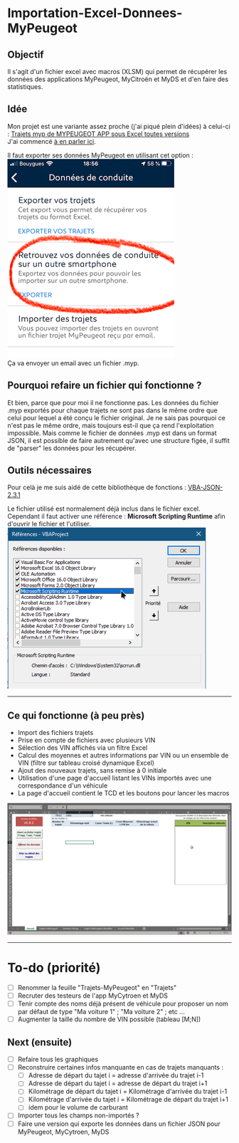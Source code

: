 # Importation-Excel-Donnees-MyPeugeot

## Objectif

Il s'agit d'un fichier excel avec macros (XLSM) qui permet de récupérer les données des applications MyPeugeot, MyCitroën et MyDS et d'en faire des statistiques.

## Idée

Mon projet est une variante assez proche (j'ai piqué plein d'idées) à celui-ci :
[Trajets myp de MYPEUGEOT APP sous Excel toutes versions](https://www.forum-peugeot.com/Forum/threads/trajets-myp-de-mypeugeot-app-sous-excel-toutes-versions.9456/)  
J'ai commencé [à en parler ici](https://www.forum-peugeot.com/Forum/threads/fichier-excel-macros-pour-r%C3%A9cup%C3%A9rer-les-trajets-de-lapplication-mypeugeot.119785/).  

Il faut exporter ses données MyPeugeot en utilisant cet option :  
![Option à utiliser](https://raw.githubusercontent.com/MilesTEG1/Importation-Excel-Donnees-MyPeugeot/master/images/Option%20pour%20exporter%20les%20trajets%20dans%20l'app%20MyPeugeot.png)  
Ça va envoyer un email avec un fichier .myp.

## Pourquoi refaire un fichier qui fonctionne ?

Et bien, parce que pour moi il ne fonctionne pas. Les données du fichier .myp exportés pour chaque trajets ne sont pas dans le même ordre que celui pour lequel a été conçu le fichier original. Je ne sais pas pourquoi ce n'est pas le même ordre, mais toujours est-il que ça rend l'exploitation impossible. Mais comme le fichier de données .myp est dans un format JSON, il est possible de faire autrement qu'avec une structure figée, il suffit de "parser" les données pour les récupérer.  

## Outils nécessaires

Pour celà je me suis aidé de cette bibliothèque de fonctions : [VBA-JSON-2.3.1](https://github.com/VBA-tools/VBA-JSON)  

Le fichier utilisé est normalement déjà inclus dans le fichier excel.
Cependant il faut activer une référence : **Microsoft Scripting Runtime** afin d'ouvrir le fichier et l'utiliser.  
![Référence à ajouter VBA](https://raw.githubusercontent.com/MilesTEG1/Importation-Excel-Donnees-MyPeugeot/master/images/R%C3%A9f%C3%A9rence%20%C3%A0%20Ajouter%20au%20projet%20VBA.png)

---

## Ce qui fonctionne (à peu près)

* Import des fichiers trajets
* Prise en compte de fichiers avec plusieurs VIN
* Sélection des VIN affichés via un filtre Excel
* Calcul des moyennes et autres informations par VIN ou un ensemble de VIN (filtre sur tableau croisé dynamique Excel)
* Ajout des nouveaux trajets, sans remise à 0 initiale
* Utilisation d'une page d'accueil listant les VINs importés avec une correspondance d'un véhicule
* La page d'accueil contient le TCD et les boutons pour lancer les macros

![Feuille d'accueil](https://raw.githubusercontent.com/MilesTEG1/Importation-Excel-Donnees-MyPeugeot/master/images/Feuille%20d'accueil.png)

---

# To-do (priorité)

- [ ] Renommer la feuille "Trajets-MyPeugeot" en "Trajets"
- [ ] Recruter des testeurs de l'app MyCytroen et MyDS
- [ ] Tenir compte des noms déjà présent de véhicule pour proposer un nom par défaut de type "Ma voiture 1" ; "Ma voiture 2" ; etc ...
- [ ] Augmenter la taille du nombre de VIN possible (tableau [M;N])

## Next (ensuite)

- [ ] Refaire tous les graphiques
- [ ] Reconstruire certaines infos manquante en cas de trajets manquants :
  - [ ] Adresse de départ du tajet i = adresse d'arrivée du trajet i-1
  - [ ] Adresse de départ du tajet i = adresse de départ du trajet i+1
  - [ ] Kilométrage de départ du tajet i = Kilométrage d'arrivée du trajet i-1
  - [ ] Kilométrage d'arrivée du tajet i = Kilométrage de départ du trajet i+1
  - [ ] idem pour le volume de carburant
- [ ] Importer tous les champs non-importés ?
- [ ] Faire une version qui exporte les données dans un fichier JSON pour MyPeugeot, MyCytroen, MyDS
